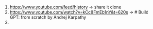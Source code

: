 1) https://www.youtube.com/feed/history -> share it clone 
2) https://www.youtube.com/watch?v=kCc8FmEb1nY&t=620s -> # Build GPT: from scratch by Andrej Karpathy
3) 